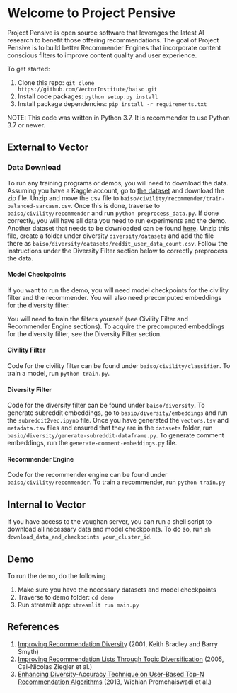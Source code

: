 # Welcome to Project Pensive
Project Pensive is open source software that leverages the latest AI research to benefit those offering recommendations.
The goal of Project Pensive is to build better Recommender Engines that incorporate content conscious filters to improve
content quality and user experience.

To get started:
1. Clone this repo: `git clone https://github.com/VectorInstitute/baiso.git`
2. Install code packages: `python setup.py install`
3. Install package dependencies: `pip install -r requirements.txt`

NOTE: This code was written in Python 3.7. It is recommender to use Python 3.7 or newer.


## External to Vector
### Data Download
To run any training programs or demos, you will need to download the data. Assuming you have a Kaggle account, go to 
[the dataset](https://www.kaggle.com/sherinclaudia/sarcastic-comments-on-reddit) and download the zip file. Unzip and 
move the csv file to `baiso/civility/recommender/train-balanced-sarcasm.csv`. Once this is done, traverse to 
`baiso/civility/recommender` and run `python preprocess_data.py`. If done correctly, you will have all data you need
to run experiments and the demo. Another dataset that needs to be downloaded can be found 
[here](https://www.kaggle.com/timschaum/subreddit-recommender). Unzip this file, create a folder under diversity `diversity/datasets` and add the file there as
`baiso/diversity/datasets/reddit_user_data_count.csv`. Follow the instructions under the Diversity Filter section below to 
correctly preprocess the data.

#### Model Checkpoints
If you want to run the demo, you will need model checkpoints for the civility filter and the recommender. You will also
need precomputed embeddings for the diversity filter.

You will need to train the filters yourself (see Civility Filter and Recommender Engine sections). To acquire the 
precomputed embeddings for the diversity filter, see the Diversity Filter section.

#### Civility Filter
Code for the civility filter can be found under `baiso/civility/classifier`. To train a model, run `python train.py`.  

#### Diversity Filter
Code for the diversity filter can be found under `baiso/diversity`. To generate subreddit embeddings, go to 
`basio/diversity/embeddings` and run the `subreddit2vec.ipynb` file. Once you have generated the `vectors.tsv` and `metadata.tsv` files and ensured that they are in the `datasets` folder, run `basio/diversity/generate-subreddit-dataframe.py`. To generate comment embeddings, run the `generate-comment-embeddings.py` file.

#### Recommender Engine
Code for the recommender engine can be found under `baiso/civility/recommender`. To train a recommender, run 
`python train.py`


## Internal to Vector
If you have access to the vaughan server, you can run a shell script to download all necessary data and model 
checkpoints. To do so, run `sh download_data_and_checkpoints your_cluster_id`.

## Demo
To run the demo, do the following

1. Make sure you have the necessary datasets and model checkpoints
2. Traverse to demo folder: `cd demo`
3. Run streamlit app: `streamlit run main.py`

## References
1. [Improving Recommendation Diversity](https://citeseerx.ist.psu.edu/viewdoc/download?doi=10.1.1.8.5232&rep=rep1&type=pdf) (2001, Keith Bradley and Barry Smyth)
2. [Improving Recommendation Lists Through Topic Diversification](http://citeseerx.ist.psu.edu/viewdoc/download?doi=10.1.1.62.9683&rep=rep1&type=pdf) (2005, Cai-Nicolas Ziegler et al.)
3. [Enhancing Diversity-Accuracy Technique on User-Based Top-N Recommendation Algorithms](https://sci-hub.se/https://ieeexplore.ieee.org/document/6605824/references#references) (2013, Wichian Premchaiswadi et al.)
